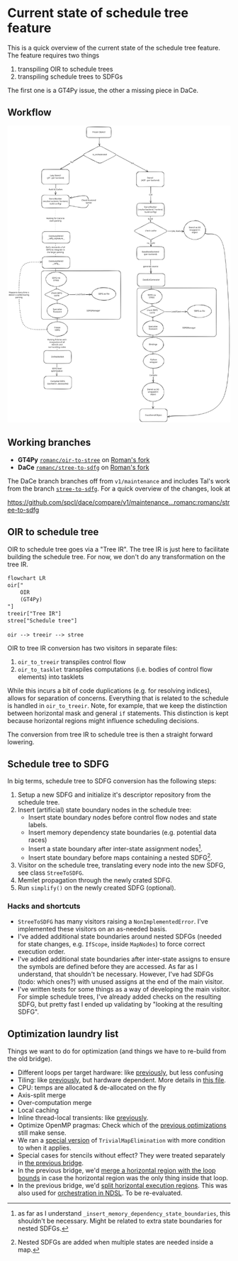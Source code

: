 # Current state of schedule tree feature

This is a quick overview of the current state of the schedule tree feature. The feature requires two things

1. transpiling OIR to schedule trees
2. transpiling schedule trees to SDFGs

The first one is a GT4Py issue, the other a missing piece in DaCe.

## Workflow

![Workflow diagram](./images/stree_workflow.excalidraw.svg)

## Working branches

- **GT4Py** [`romanc/oir-to-stree`](https://github.com/romanc/gt4py/tree/oir-to-stree) on [Roman's fork](https://github.com/romanc/dace)
- **DaCe** [`romanc/stree-to-sdfg`](https://github.com/romanc/dace/tree/romanc/stree-to-sdfg) on [Roman's fork](https://github.com/romanc/dace)

The DaCe branch branches off from `v1/maintenance` and includes Tal's work from the branch [`stree-to-sdfg`](https://github.com/spcl/dace/tree/stree-to-sdfg). For a quick overview of the changes, look at

<https://github.com/spcl/dace/compare/v1/maintenance...romanc:romanc/stree-to-sdfg>

## OIR to schedule tree

OIR to schedule tree goes via a "Tree IR". The tree IR is just here to facilitate building the schedule tree. For now, we don't do any transformation on the tree IR.

```mermaid
flowchart LR
oir["
    OIR
    (GT4Py)
"]
treeir["Tree IR"]
stree["Schedule tree"]

oir --> treeir --> stree
```

OIR to tree IR conversion has two visitors in separate files:

1. `oir_to_treeir` transpiles control flow
2. `oir_to_tasklet` transpiles computations (i.e. bodies of control flow elements) into tasklets

While this incurs a bit of code duplications (e.g. for resolving indices), allows for separation of concerns. Everything that is related to the schedule is handled in `oir_to_treeir`. Note, for example, that we keep the distinction between horizontal mask and general `if` statements. This distinction is kept because horizontal regions might influence scheduling decisions.

The conversion from tree IR to schedule tree is then a straight forward lowering.

## Schedule tree to SDFG

In big terms, schedule tree to SDFG conversion has the following steps:

1. Setup a new SDFG and initialize it's descriptor repository from the schedule tree.
2. Insert (artificial) state boundary nodes in the schedule tree:
    - Insert state boundary nodes before control flow nodes and state labels.
    - Insert memory dependency state boundaries (e.g. potential data races)
    - Insert a state boundary after inter-state assignment nodes[^1].
    - Insert state boundary before maps containing a nested SDFG[^2].
3. Visitor on the schedule tree, translating every node into the new SDFG, see class `StreeToSDFG`.
4. Memlet propagation through the newly crated SDFG.
5. Run `simplify()` on the newly created SDFG (optional).

### Hacks and shortcuts

- `StreeToSDFG` has many visitors raising a `NonImplementedError`. I've implemented these visitors on an as-needed basis.
- I've added additional state boundaries around nested SDFGs (needed for state changes, e.g. `IfScope`, inside `MapNodes`) to force correct execution order.
- I've added additional state boundaries after inter-state assigns to ensure the symbols are defined before they are accessed. As far as I understand, that shouldn't be necessary. However, I've had SDFGs (todo: which ones?) with unused assigns at the end of the main visitor.
- I've written tests for some things as a way of developing the main visitor. For simple schedule trees, I've already added checks on the resulting SDFG, but pretty fast I ended up validating by "looking at the resulting SDFG".

## Optimization laundry list

Things we want to do for optimization (and things we have to re-build from the old bridge).

- Different loops per target hardware: like [previously](https://github.com/GridTools/gt4py/blob/a2687f9126d1d27e7caaebf629f9e41035766bb5/src/gt4py/cartesian/backend/dace_backend.py#L75-L120), but less confusing
- Tiling: like [previously](https://github.com/GridTools/gt4py/blob/a2687f9126d1d27e7caaebf629f9e41035766bb5/src/gt4py/cartesian/backend/dace_backend.py#L123-L132), but hardware dependent. More details in [this file](https://github.com/GridTools/gt4py/blob/a2687f9126d1d27e7caaebf629f9e41035766bb5/src/gt4py/cartesian/gtc/dace/expansion_specification.py#L237-L240).
- CPU: temps are allocated & de-allocated on the fly
- Axis-split merge
- Over-computation merge
- Local caching
- Inline thread-local transients: like [previously](https://github.com/GridTools/gt4py/blob/a2687f9126d1d27e7caaebf629f9e41035766bb5/src/gt4py/cartesian/gtc/dace/transformations.py#L36).
- Optimize OpenMP pragmas: Check which of the [previous optimizations](https://github.com/GridTools/gt4py/blob/a2687f9126d1d27e7caaebf629f9e41035766bb5/src/gt4py/cartesian/backend/dace_backend.py#L162-L182) still make sense.
- We ran a [special version](https://github.com/GridTools/gt4py/blob/a2687f9126d1d27e7caaebf629f9e41035766bb5/src/gt4py/cartesian/gtc/dace/transformations.py#L15-L33) of `TrivialMapElimination` with more condition to when it applies.
- Special cases for stencils without effect? They were treated separately in [the previous bridge](https://github.com/GridTools/gt4py/blob/a2687f9126d1d27e7caaebf629f9e41035766bb5/src/gt4py/cartesian/backend/dace_backend.py#L148-L152).
- In the previous bridge, we'd [merge a horizontal region with the loop bounds](https://github.com/GridTools/gt4py/blob/a2687f9126d1d27e7caaebf629f9e41035766bb5/src/gt4py/cartesian/gtc/dace/expansion/daceir_builder.py#L1042-L1053) in case the horizontal region was the only thing inside that loop.
- In the previous bridge, we'd [split horizontal execution regions](https://github.com/GridTools/gt4py/blob/a2687f9126d1d27e7caaebf629f9e41035766bb5/src/gt4py/cartesian/gtc/dace/expansion/expansion.py#L149). This was also used for [orchestration in NDSL](https://github.com/NOAA-GFDL/NDSL/blob/2986b450386b5006d847f246ff6e8b23abdc9190/ndsl/dsl/dace/sdfg_opt_passes.py). To be re-evaluated.

[^1]: as far as I understand `_insert_memory_dependency_state_boundaries`, this shouldn't be necessary. Might be related to extra state boundaries for nested SDFGs.
[^2]: Nested SDFGs are added when multiple states are needed inside a map.
